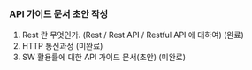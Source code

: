 ###
### API 가이드 문서 초안 작성
  
   
1. Rest 란 무엇인가. (Rest / Rest API / Restful API 에 대하여) (완료)  
2. HTTP 통신과정 (미완료)  
3. SW 활용률에 대한 API 가이드 문서(초안) (미완료)  


  

